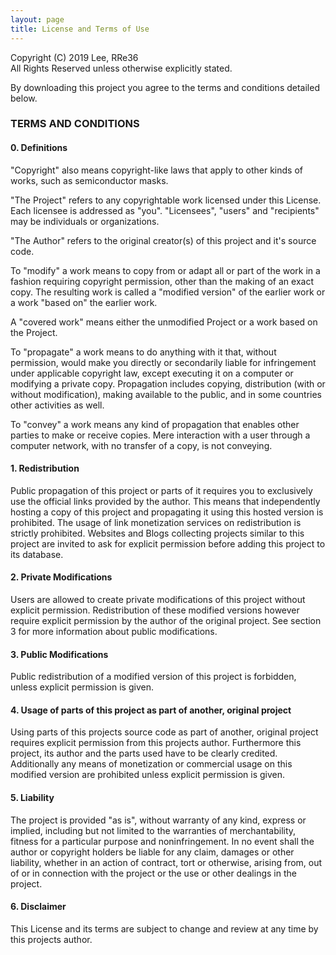 ```yaml
---
layout: page
title: License and Terms of Use
---
```


Copyright (C) 2019 Lee, RRe36<br>
All Rights Reserved unless otherwise explicitly stated.
 
By downloading this project you agree to the terms and conditions
detailed below.


### TERMS AND CONDITIONS

#### 0. Definitions
  
  "Copyright" also means copyright-like laws that apply to other kinds of
works, such as semiconductor masks.

  "The Project" refers to any copyrightable work licensed under this
License. Each licensee is addressed as "you". "Licensees", "users" and
"recipients" may be individuals or organizations.

  "The Author" refers to the original creator(s) of this project and it's
source code. 

  To "modify" a work means to copy from or adapt all or part of the work
in a fashion requiring copyright permission, other than the making of an
exact copy.  The resulting work is called a "modified version" of the
earlier work or a work "based on" the earlier work.

  A "covered work" means either the unmodified Project or a work based
on the Project.

  To "propagate" a work means to do anything with it that, without
permission, would make you directly or secondarily liable for infringement
under applicable copyright law, except executing it on a computer or
modifying a private copy.  Propagation includes copying, distribution
(with or without modification), making available to the public, and in
some countries other activities as well.

  To "convey" a work means any kind of propagation that enables other
parties to make or receive copies.  Mere interaction with a user through a
computer network, with no transfer of a copy, is not conveying.


#### 1. Redistribution

  Public propagation of this project or parts of it requires you to
exclusively use the official links provided by the author. This means that
independently hosting a copy of this project and propagating it using this
hosted version is prohibited. The usage of link monetization services on
redistribution is strictly prohibited.
  Websites and Blogs collecting projects similar to this project are
invited to ask for explicit permission before adding this project to
its database.


#### 2. Private Modifications

  Users are allowed to create private modifications of this project
without explicit permission. Redistribution of these modified versions
however require explicit permission by the author of the original project.
  See section 3 for more information about public modifications.


#### 3. Public Modifications

  Public redistribution of a modified version of this project is forbidden,
unless explicit permission is given.


#### 4. Usage of parts of this project as part of another, original project

  Using parts of this projects source code as part of another, original
project requires explicit permission from this projects author.
  Furthermore this project, its author and the parts used have to be
clearly credited. Additionally any means of monetization or commercial
usage on this modified version are prohibited unless explicit permission
is given.


#### 5. Liability

  The project is provided "as is", without warranty of any kind, express
or implied, including but not limited to the warranties of merchantability,
fitness for a particular purpose and noninfringement. In no event shall the
author or copyright holders be liable for any claim, damages or other
liability, whether in an action of contract, tort or otherwise, arising from,
out of or in connection with the project or the use or other dealings in the
project.


#### 6. Disclaimer

  This License and its terms are subject to change and review at any time
by this projects author.
